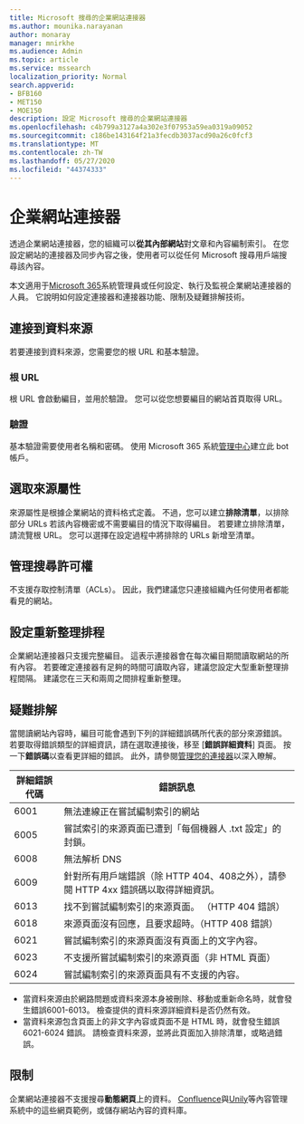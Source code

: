 ```yaml
---
title: Microsoft 搜尋的企業網站連接器
ms.author: mounika.narayanan
author: monaray
manager: mnirkhe
ms.audience: Admin
ms.topic: article
ms.service: mssearch
localization_priority: Normal
search.appverid:
- BFB160
- MET150
- MOE150
description: 設定 Microsoft 搜尋的企業網站連接器
ms.openlocfilehash: c4b799a3127a4a302e3f07953a59ea0319a09052
ms.sourcegitcommit: c186be143164f21a3fecdb3037acd90a26c0fcf3
ms.translationtype: MT
ms.contentlocale: zh-TW
ms.lasthandoff: 05/27/2020
ms.locfileid: "44374333"
---
```

# <a name="enterprise-websites-connector"></a>企業網站連接器

透過企業網站連接器，您的組織可以**從其內部網站**對文章和內容編制索引。 在您設定網站的連接器及同步內容之後，使用者可以從任何 Microsoft 搜尋用戶端搜尋該內容。

本文適用于[Microsoft 365](https://www.microsoft.com/microsoft-365)系統管理員或任何設定、執行及監視企業網站連接器的人員。 它說明如何設定連接器和連接器功能、限制及疑難排解技術。  

## <a name="connect-to-a-data-source"></a>連接到資料來源 
若要連接到資料來源，您需要您的根 URL 和基本驗證。

### <a name="root-url"></a>根 URL
根 URL 會啟動編目，並用於驗證。 您可以從您想要編目的網站首頁取得 URL。

### <a name="authentication"></a>驗證 
基本驗證需要使用者名稱和密碼。 使用 Microsoft 365 系統[管理中心](https://admin.microsoft.com)建立此 bot 帳戶。

## <a name="select-the-source-properties"></a>選取來源屬性 
來源屬性是根據企業網站的資料格式定義。 不過，您可以建立**排除清單**，以排除部分 URLs 若該內容機密或不需要編目的情況下取得編目。 若要建立排除清單，請流覽根 URL。 您可以選擇在設定過程中將排除的 URLs 新增至清單。

## <a name="manage-search-permissions"></a>管理搜尋許可權 
不支援存取控制清單（ACLs）。 因此，我們建議您只連接組織內任何使用者都能看見的網站。

## <a name="set-the-refresh-schedule"></a>設定重新整理排程
企業網站連接器只支援完整編目。 這表示連接器會在每次編目期間讀取網站的所有內容。 若要確定連接器有足夠的時間可讀取內容，建議您設定大型重新整理排程間隔。 建議您在三天和兩周之間排程重新整理。 

## <a name="troubleshooting"></a>疑難排解
當閱讀網站內容時，編目可能會遇到下列的詳細錯誤碼所代表的部分來源錯誤。 若要取得錯誤類型的詳細資訊，請在選取連接後，移至 [**錯誤詳細資料**] 頁面。 按一下**錯誤碼**以查看更詳細的錯誤。 此外，請參閱[管理您的連接器](https://docs.microsoft.com/microsoftsearch/manage-connector)以深入瞭解。

 **詳細錯誤代碼** | **錯誤訊息**
 --- | --- 
 6001   | 無法連線正在嘗試編制索引的網站 
 6005 | 嘗試索引的來源頁面已遭到「每個機器人 .txt 設定」的封鎖。
 6008 | 無法解析 DNS
 6009 | 針對所有用戶端錯誤（除 HTTP 404、408之外），請參閱 HTTP 4xx 錯誤碼以取得詳細資訊。
 6013 | 找不到嘗試編制索引的來源頁面。 （HTTP 404 錯誤）
 6018 | 來源頁面沒有回應，且要求超時。（HTTP 408 錯誤）
 6021 | 嘗試編制索引的來源頁面沒有頁面上的文字內容。
 6023 | 不支援所嘗試編制索引的來源頁面（非 HTML 頁面）
 6024 | 嘗試編制索引的來源頁面具有不支援的內容。

* 當資料來源由於網路問題或資料來源本身被刪除、移動或重新命名時，就會發生錯誤6001-6013。 檢查提供的資料來源詳細資料是否仍然有效。
* 當資料來源包含頁面上的非文字內容或頁面不是 HTML 時，就會發生錯誤6021-6024 錯誤。 請檢查資料來源，並將此頁面加入排除清單，或略過錯誤。

## <a name="limitations"></a>限制
企業網站連接器不支援搜尋**動態網頁**上的資料。 [Confluence](https://www.atlassian.com/software/confluence)與[Unily](https://www.unily.com/)等內容管理系統中的這些網頁範例，或儲存網站內容的資料庫。
